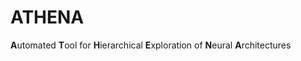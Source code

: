 # ATHENA

**A**utomated **T**ool for **H**ierarchical **E**xploration of **N**eural **A**rchitectures